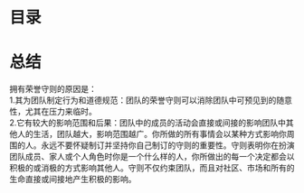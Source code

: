 # 目录
      

# 总结
拥有荣誉守则的原因是：      
1.其为团队制定行为和道德规范：团队的荣誉守则可以消除团队中可预见到的随意性，尤其在压力来临时。       
2.它有较大的影响范围和后果：团队中的成员的活动会直接或间接的影响团队中其他人的生活，团队越大，影响范围越广。你所做的所有事情会以某种方式影响你周围的人。永远不要怀疑制订并坚持你自己制订的守则的重要性。守则表明你在扮演团队成员、家人或个人角色时你是一个什么样的人，你所做出的每一个决定都会以积极的或消极的方式影响其他人。守则不仅约束团队，而且对社区、市场和所有的生命直接或间接地产生积极的影响。
